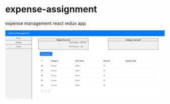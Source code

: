 # expense-assignment
 expense management react redux app


<p align="center">
  <img src="https://github.com/4bhishekKasam/expense-assignment/blob/master/Capture2.PNG"  width="800"/>
 </p>
